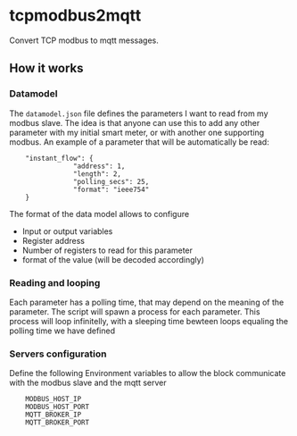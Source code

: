 # tcpmodbus2mqtt
Convert TCP modbus to mqtt messages.

## How it works
### Datamodel
The `datamodel.json` file defines the parameters I want to read from my modbus slave. The idea is that anyone can use this to add any other parameter with my initial smart meter, or with another one supporting modbus. 
An example of a parameter that will be automatically be read:

```
    "instant_flow": {
                "address": 1,
                "length": 2,
                "polling_secs": 25,
                "format": "ieee754"
    }
```

The format of the data model allows to configure

* Input or output variables
* Register address
* Number of registers to read for this parameter
* format of the value (will be decoded accordingly)

### Reading and looping
Each parameter has a polling time, that may depend on the meaning of the parameter. The script will spawn a process for each parameter. This process will loop infinitelly, with a sleeping time bewteen loops equaling the polling time we have defined

### Servers configuration
Define the following Environment variables to allow the block communicate with the modbus slave and the mqtt server
````
    MODBUS_HOST_IP
    MODBUS_HOST_PORT
    MQTT_BROKER_IP
    MQTT_BROKER_PORT
````

